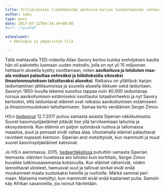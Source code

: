 ```yaml
---
title: Villieläinten liikehdintää imitoiva karjan laiduntaminen ratkaisee aavikoitumisongelman
author: saku
type: post
date: 2017-07-12T04:34:34+00:00
#url: /?p=2447

aihealueet:
  - Ekologia ja ympäristön tila

---
```

Tällä mahtavalla TED-videolla Allan Savory kertoo kuinka erehdyksen kautta hän oli pakotettu luomaan uuden metodin, jolla on nyt yli 15 miljoonan hehtaarin alueella kyetty osoittamaan, miten **aavikoituva ja lohduton maa-ala voidaan palauttaa vehreäksi ja hiilidioksidia sitovaksi ilmastonmuutoksen taltuttavaksi alueeksi**. Ratkaisu on yllättävä: karjan laiduntaminen jättilaumoissa ja suurella alueella liikkuen sekä laiduntaen. Savoryn 1950-luvulla tekemä suositus tappaa noin 40.000 laiduntavaa norsua aavikoitumisen estämiseksi osoittautui totaalivirheeksi ja nyt Savory kertookin, että laiduntavat eläimet ovat ratkaisu aavikoitumisen estämiseen ja ilmastonmuutoksen taltuttamiseen. Samaa kerto venäläinen Sergei Zimov.



HS:n <a href="http://www.hs.fi/paivanlehti/12072017/art-2000005287268.html" target="_blank">tiedesivut</a> 12.7.2017 puhuu samasta asiasta Siperian näkökulmasta: Suuret kasvinsyöjäeläimet pitävät itse yllä tarvitsemiaan laitumia ja ekosysteemiä. Kun eläimiä on paljon syömässä ruohoa ja tallomassa maastoa, puut ja pensaat eivät valtaa alaa. Ulostamalla eläimet palauttavat ravinteet nopeasti kiertoon. Siperian arot metsittyivät, kun mammutti ja muut suuret kasvinsyöjäeläimet katosivat.

Jo HS:n aiemmassa, 2015, <a href="http://www.hs.fi/tiede/art-2000002812810.html" target="_blank">tiedeartikkelissa</a> puhuttiin samasta Siperian teemasta: eläinten huvetessa aro luhistui kuin korttitalo, Sergei Zimov kuvailee tutkimusasemansa kotisivuilla. Kun eläimet vähenivät, niiden lannoittavat ulosteet, hamuavat suut ja tallovat sorkat eivät enää muokanneet maata suotuisaksi heinille ja ruohoille. Märkä sammal peri maan. Maisema metsittyi, kun mammutit eivät enää kaataneet puita. Samoin käy Afrikan savanneilla, jos norsut hävitetään.
